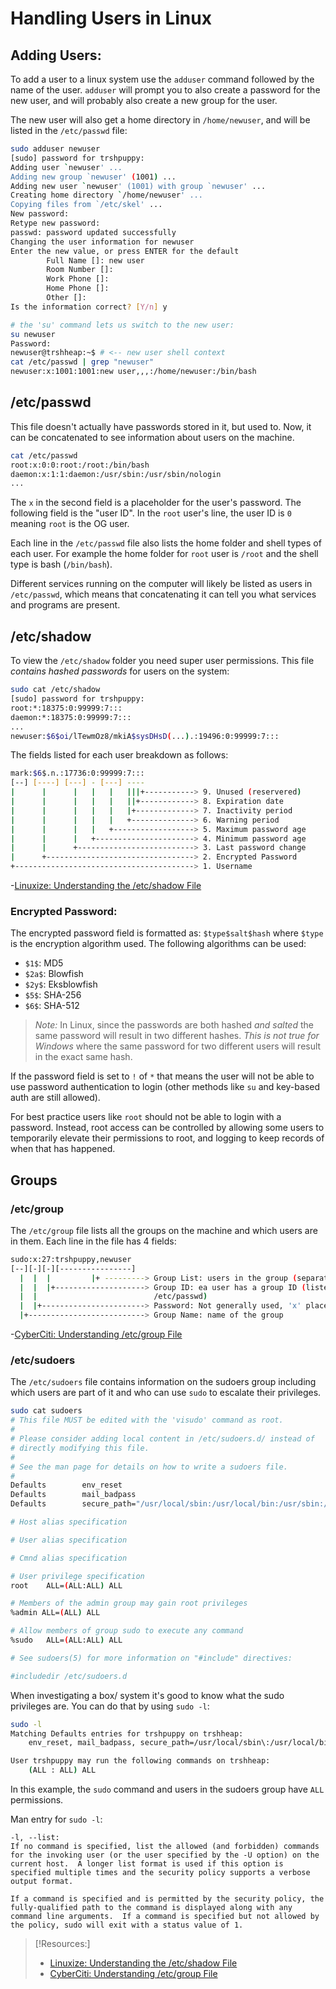 
# Handling Users in Linux

## Adding Users:
To add a user to a linux system use the `adduser` command followed by the name of the user. `adduser` will prompt you to also create a password for the new user, and will probably also create a new group for the user.

The new user will also get a home directory in `/home/newuser`, and will be listed in the `/etc/passwd` file:
```bash
sudo adduser newuser
[sudo] password for trshpuppy:
Adding user `newuser' ...
Adding new group `newuser' (1001) ...
Adding new user `newuser' (1001) with group `newuser' ...
Creating home directory `/home/newuser' ...
Copying files from `/etc/skel' ...
New password:
Retype new password:
passwd: password updated successfully
Changing the user information for newuser
Enter the new value, or press ENTER for the default
        Full Name []: new user
        Room Number []:
        Work Phone []:
        Home Phone []:
        Other []:
Is the information correct? [Y/n] y
```
```bash
# the 'su' command lets us switch to the new user:
su newuser
Password:
newuser@trshheap:~$ # <-- new user shell context
cat /etc/passwd | grep "newuser"
newuser:x:1001:1001:new user,,,:/home/newuser:/bin/bash
```

## /etc/passwd
This file doesn't actually have passwords stored in it, but used to. Now, it can be concatenated to see information about users on the machine.
```bash
cat /etc/passwd
root:x:0:0:root:/root:/bin/bash
daemon:x:1:1:daemon:/usr/sbin:/usr/sbin/nologin
...
```
The `x` in the second field is a placeholder for the user's password. The following field is the "user ID". In the `root` user's line, the user ID is `0` meaning `root` is the OG user.

Each line in the `/etc/passwd` file also lists the home folder and shell types of each user. For example the home folder for `root` user is `/root` and the shell type is bash (`/bin/bash`).

Different services running on the computer will likely be listed as users in `/etc/passwd`, which means that concatenating it can tell you what services and programs are present.

## /etc/shadow
To view the `/etc/shadow` folder you need super user permissions. This file *contains hashed passwords* for users on the system:
```bash
sudo cat /etc/shadow
[sudo] password for trshpuppy:
root:*:18375:0:99999:7:::
daemon:*:18375:0:99999:7:::
...
newuser:$6$oi/lTewmOz8/mkiA$sysDHsD(...).:19496:0:99999:7:::
```

The fields listed for each user breakdown as follows:
```bash
mark:$6$.n.:17736:0:99999:7:::
[--] [----] [---] - [---] ----
|      |      |   |   |   |||+-----------> 9. Unused (reservered)
|      |      |   |   |   ||+------------> 8. Expiration date
|      |      |   |   |   |+-------------> 7. Inactivity period
|      |      |   |   |   +--------------> 6. Warning period
|      |      |   |   +------------------> 5. Maximum password age
|      |      |   +----------------------> 4. Minimum password age
|      |      +--------------------------> 3. Last password change
|      +---------------------------------> 2. Encrypted Password
+----------------------------------------> 1. Username
```
-[Linuxize: Understanding the /etc/shadow File](https://linuxize.com/post/etc-shadow-file/)

### Encrypted Password:
The encrypted password field is formatted as: `$type$salt$hash` where `$type` is the encryption algorithm used. The following algorithms can be used:
- `$1$`: MD5
- `$2a$`: Blowfish
- `$2y$`: Eksblowfish
- `$5$`: SHA-256
- `$6$`: SHA-512

>	*Note:* In Linux, since the passwords are both hashed *and salted* the same password will result in two different hashes. *This is not true for Windows* where the same password for two different users will result in the exact same hash.

If the password field is set to `!` of `*` that means the user will not be able to use password authentication to login (other methods like `su` and key-based auth are still allowed).

For best practice users like `root` should not be able to login with a password. Instead, root access can be controlled by allowing some users to temporarily elevate their permissions to root, and logging to keep records of when that has happened.

## Groups
### /etc/group
The `/etc/group` file lists all the groups on the machine and which users are in them. Each line in the file has 4 fields:
```bash
sudo:x:27:trshpuppy,newuser
[--][-][-][----------------]
  |  |  |         |+ ---------> Group List: users in the group (separated w/ ',')
  |  |  |+--------------------> Group ID: ea user has a group ID (listed in                   
  |  |                          /etc/passwd)
  |  |+-----------------------> Password: Not generally used, 'x' placeholder
  |+--------------------------> Group Name: name of the group
```
-[CyberCiti: Understanding /etc/group File](https://www.cyberciti.biz/faq/understanding-etcgroup-file/)

### /etc/sudoers
The `/etc/sudoers` file contains information on the sudoers group including which users are part of it and who can use `sudo` to escalate their privileges.
```bash
sudo cat sudoers
# This file MUST be edited with the 'visudo' command as root.
#
# Please consider adding local content in /etc/sudoers.d/ instead of
# directly modifying this file.
#
# See the man page for details on how to write a sudoers file.
#
Defaults        env_reset
Defaults        mail_badpass
Defaults        secure_path="/usr/local/sbin:/usr/local/bin:/usr/sbin:/usr/bin:/sbin:/bin:/snap/bin"

# Host alias specification

# User alias specification

# Cmnd alias specification

# User privilege specification
root    ALL=(ALL:ALL) ALL

# Members of the admin group may gain root privileges
%admin ALL=(ALL) ALL

# Allow members of group sudo to execute any command
%sudo   ALL=(ALL:ALL) ALL

# See sudoers(5) for more information on "#include" directives:

#includedir /etc/sudoers.d
```

When investigating a box/ system it's good to know what the sudo privileges are. You can do that by using `sudo -l`:
```bash
sudo -l
Matching Defaults entries for trshpuppy on trshheap:
    env_reset, mail_badpass, secure_path=/usr/local/sbin\:/usr/local/bin\:/usr/sbin\:/usr/bin\:/sbin\:/bin\:/snap/bin

User trshpuppy may run the following commands on trshheap:
    (ALL : ALL) ALL
```
In this example, the `sudo` command and users in the sudoers group have `ALL` permissions.

Man entry for `sudo -l`:
```
-l, --list:
If no command is specified, list the allowed (and forbidden) commands for the invoking user (or the user specified by the -U option) on the current host.  A longer list format is used if this option is specified multiple times and the security policy supports a verbose output format.

If a command is specified and is permitted by the security policy, the fully-qualified path to the command is displayed along with any command line arguments.  If a command is specified but not allowed by the policy, sudo will exit with a status value of 1.
```

> [!Resources:]
> - [Linuxize: Understanding the /etc/shadow File](https://linuxize.com/post/etc-shadow-file/)
> - [CyberCiti: Understanding /etc/group File](https://www.cyberciti.biz/faq/understanding-etcgroup-file/)


